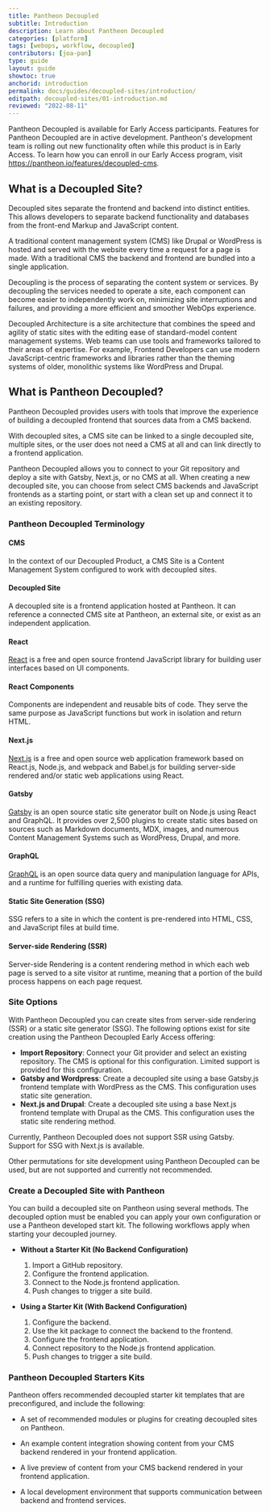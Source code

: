 ```yaml
---
title: Pantheon Decoupled
subtitle: Introduction
description: Learn about Pantheon Decoupled 
categories: [platform]
tags: [webops, workflow, decoupled]
contributors: [joa-pan]
type: guide
layout: guide
showtoc: true
anchorid: introduction
permalink: docs/guides/decoupled-sites/introduction/
editpath: decoupled-sites/01-introduction.md
reviewed: "2022-08-11"
---
```


<Alert title="Early Access" type="info" icon="leaf">

Pantheon Decoupled is available for Early Access participants. Features for Pantheon Decoupled are in active development. Pantheon's development team is rolling out new functionality often while this product is in Early Access. To learn how you can enroll in our Early Access program, visit https://pantheon.io/features/decoupled-cms.

</Alert>


## What is a Decoupled Site?

Decoupled sites separate the frontend and backend into distinct entities. This allows developers to separate backend functionality and databases from the front-end Markup and JavaScript content.

A traditional content management system (CMS) like Drupal or WordPress is hosted and served with the website every time a request for a page is made. With a traditional CMS the backend and frontend are bundled into a single application.

Decoupling is the process of separating the content system or services. By decoupling the services needed to operate a site, each component can become easier to independently work on, minimizing site interruptions and failures, and providing a more efficient and smoother WebOps experience. 

Decoupled Architecture is a site architecture that combines the speed and agility of static sites with the editing ease of standard-model content management systems. Web teams can use tools and frameworks tailored to their areas of expertise. For example, Frontend Developers can use modern JavaScript-centric frameworks and libraries rather than the theming systems of older, monolithic systems like WordPress and Drupal.

## What is Pantheon Decoupled?

Pantheon Decoupled provides users with tools that improve the experience of building a decoupled frontend that sources data from a CMS backend. 

With decoupled sites, a CMS site can be linked to a single decoupled site, multiple sites, or the user does not need a CMS at all and can link directly to a frontend application.

Pantheon Decoupled allows you to connect to your Git repository and deploy a site with Gatsby, Next.js, or no CMS at all. When creating a new decoupled site, you can choose from select CMS backends and JavaScript frontends as a starting point, or start with a clean set up and connect it to an existing repository. 


### Pantheon Decoupled Terminology

<Accordion title="Terms to know for Pantheon Decoupled" id="terms-decoupled" icon="info-sign">

#### CMS  
In the context of our Decoupled Product, a CMS Site is a Content Management System configured to work with decoupled sites.

#### Decoupled Site
A decoupled site is a frontend application hosted at Pantheon. It can reference a connected CMS site at Pantheon, an external site, or exist as an independent application.

#### React
[React](https://reactjs.org/) is a free and open source frontend JavaScript library for building user interfaces based on UI components.

#### React Components
Components are independent and reusable bits of code. They serve the same purpose as JavaScript functions but work in isolation and return HTML.

#### Next.js
[Next.js](https://nextjs.org/) is a free and open source web application framework based on React.js, Node.js, and webpack and Babel.js for building server-side rendered and/or static web applications using React.

#### Gatsby
[Gatsby](https://www.gatsbyjs.com/) is an open source static site generator built on Node.js using React and GraphQL. It provides over 2,500 plugins to create static sites based on sources such as Markdown documents, MDX, images, and numerous Content Management Systems such as WordPress, Drupal, and more.

#### GraphQL
[GraphQL](https://graphql.org/) is an open source data query and manipulation language for APIs, and a runtime for fulfilling queries with existing data. 

#### Static Site Generation (SSG)
SSG refers to a site in which the content is pre-rendered into HTML, CSS, and JavaScript files at build time.

#### Server-side Rendering (SSR)
Server-side Rendering is a content rendering method in which each web page is served to a site visitor at runtime, meaning that a portion of the build process happens on each page request.

</Accordion>

### Site Options

With Pantheon Decoupled you can create sites from server-side rendering (SSR) or a static site generator (SSG). The following options exist for site creation using the Pantheon Decoupled Early Access offering:

* **Import Repository**: Connect your Git provider and select an existing repository. The CMS is optional for this configuration. Limited support is provided for this configuration.
* **Gatsby and Wordpress**: Create a decoupled site using a base Gatsby.js frontend template with WordPress as the CMS. This configuration uses static site generation.
* **Next.js and Drupal**: Create a decoupled site using a base Next.js frontend template with Drupal as the CMS. This configuration uses the static site rendering method. 

Currently, Pantheon Decoupled does not support SSR using Gatsby. Support for SSG with Next.js is available. 

Other permutations for site development using Pantheon Decoupled can be used, but are not supported and currently not recommended. 

### Create a Decoupled Site with Pantheon

You can build a decoupled site on Pantheon using several methods. The decoupled option must be enabled you can apply your own configuration or use a Pantheon developed start kit. The following workflows apply when starting your decoupled journey.

* **Without a Starter Kit (No Backend Configuration)**
  1. Import a GitHub repository.
  1. Configure the frontend application.
  1. Connect to the Node.js frontend application.
  1. Push changes to trigger a site build.
  
* **Using a Starter Kit (With Backend Configuration)**                        
  1. Configure the backend.
  1. Use the kit package to connect the backend to the frontend.
  1. Configure the frontend application.
  1. Connect repository to the Node.js frontend application.       
  1. Push changes to trigger a site build.

### Pantheon Decoupled Starters Kits

Pantheon offers recommended decoupled starter kit templates that are preconfigured, and include the following:

* A set of recommended modules or plugins for creating decoupled sites on Pantheon.

* An example content integration showing content from your CMS backend rendered in your frontend application.

* A live preview of content from your CMS backend rendered in your frontend application.

* A local development environment that supports communication between backend and frontend services.
